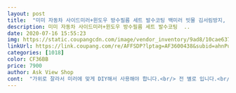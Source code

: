 ```yaml
---
layout: post 
title:  "미미 자동차 사이드미러+윈도우 방수필름 세트 발수코팅 백미러 빗물 김서림방지, 1개, 사이드미러+윈도우 세트" 
description: 미미 자동차 사이드미러+윈도우 방수필름 세트 발수코팅  ..
date: 2020-07-16 15:55:23 
img: https://static.coupangcdn.com/image/vendor_inventory/9ad8/10cae6377dcc69de5ecca9b9a258242817848534fd85ae31842d1c5ef8db.jpg 
linkUrl: https://link.coupang.com/re/AFFSDP?lptag=AF3600438&subid=ahnPublicAsk&pageKey=1626929686&itemId=2775273362&vendorItemId=70765069163&traceid=V0-113-df17bbac53639fe5 
categories: [1018] 
color: CF36BB 
price: 7900 
author: Ask View Shop 
cont:  "가위로 잘라서 미러에 맞게 DIY해서 사용해야 합니다.<br/> 전 별로 입니다.<br/><br/>다만 별이 세개인 이유는... <br/><br/>동봉된 헤라는 못 씁니다<br/>마침 어제부터 장마네요... <br/><br/>무슨 핸드폰에 보호필름 붙히는 것도 아니고... <br/><br/>사용후기 입니다.<br/> 그다지 돈 아까워요.<br/> 그냥 스프레이 방수제가 더 좋을듯해요.<br/>  효과있나 봤는데 딱히  애매모호해요.<br/><br/>사이드미러용은  나쁘지않은데,  옆 창문용은 오히려  부착시 더 위험하겠네요<br/>일단 효과 있습니다 추천 드리고요... <br/><br/>제대로된 헤라와 부착 방법의 설명이 필요 합니다<br/>지난주에 제품 도착하고 차량에 부착 했습니다<br/>철물점에서 헤라 하나 구입하시고 썬팅하듯이 부착 하셔야 합니다.<br/>.<br/><br/>" 
---
```

